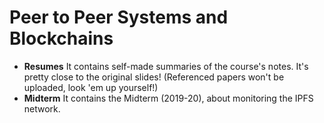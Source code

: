 # Peer to Peer Systems and Blockchains

- **Resumes** It contains self-made summaries of the course's notes. It's pretty close to the original slides! (Referenced papers won't be uploaded, look 'em up yourself!)
- **Midterm** It contains the Midterm (2019-20), about monitoring the IPFS network.

